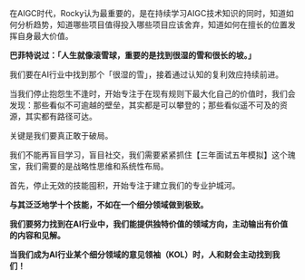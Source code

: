 

在AIGC时代，Rocky认为最重要的，是在持续学习AIGC技术知识的同时，知道如何分析趋势，知道哪些项目值得投入哪些项目应该舍弃，知道如何在擅长的位置发挥自身最大价值。

**巴菲特说过：「人生就像滚雪球，重要的是找到很湿的雪和很长的坡。」**

我们要在AI行业中找到那个「很湿的雪」，接着通过认知的复利效应持续前进。

当我们停止抱怨生不逢时，开始专注于在现有规则下最大化自己的价值时，我们会发现：那些看似不可逾越的壁垒，其实都是可以攀登的；那些看似遥不可及的资源，其实都有路径可达。

关键是我们要真正敢于破局。

我们不能再盲目学习，盲目社交，我们需要紧紧抓住【三年面试五年模拟】这个瑰宝，我们需要的是战略性思维和系统性布局。

首先，停止无效的技能囤积，开始专注于建立我们的专业护城河。

**与其泛泛地学十个技能，不如在一个细分领域做到极致。**

**我们要努力找到在AI行业中，我们能提供独特价值的领域方向，主动输出有价值的内容和见解。**

**当我们成为AI行业某个细分领域的意见领袖（KOL）时，人和财会主动找到我们！**
